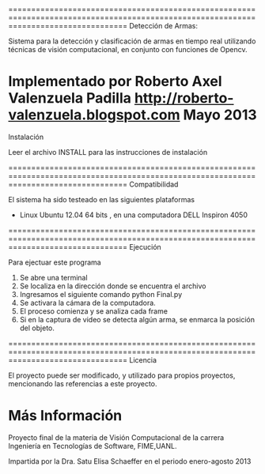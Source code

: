 ======================================================================================================================================
Detección de Armas:

Sistema para la detección y clasificación de armas en tiempo real utilizando técnicas de visión computacional,
en conjunto con funciones de Opencv.

Implementado por Roberto Axel Valenzuela Padilla http://roberto-valenzuela.blogspot.com
Mayo 2013
======================================================================================================================================
Instalación

Leer el archivo INSTALL para las instrucciones de instalación

======================================================================================================================================
Compatibilidad

El sistema ha sido testeado en las siguientes plataformas

- Linux Ubuntu 12.04 64 bits , en una computadora DELL Inspiron 4050

======================================================================================================================================
Ejecución

Para ejectuar este programa 
1. Se abre una terminal 
2. Se localiza en la dirección donde se encuentra el archivo 
3. Ingresamos el siguiente comando python Final.py
4. Se activara la cámara de la computadora.
5. El proceso comienza y se analiza cada frame
6. Si en la captura de video se detecta algún arma, se enmarca la posición del objeto.

======================================================================================================================================
Licencia

El proyecto puede ser modificado, y utilizado para propios proyectos, mencionando
las referencias a este proyecto.

Más Información
===========================================================================================================================================================

Proyecto final de la materia de Visión Computacional de la carrera Ingeniería 
en Tecnologías de Software, FIME,UANL.

Impartida por la Dra. Satu Elisa Schaeffer en el periodo enero-agosto 2013

